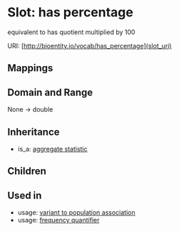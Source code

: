# Slot: has percentage


equivalent to has quotient multiplied by 100

URI: [http://bioentity.io/vocab/has_percentage](slot_uri)
## Mappings

## Domain and Range

None -> double
## Inheritance

 *  is_a: [aggregate statistic](aggregate_statistic.md)
## Children

## Used in

 *  usage: [variant to population association](VariantToPopulationAssociation.md)
 *  usage: [frequency quantifier](FrequencyQuantifier.md)
